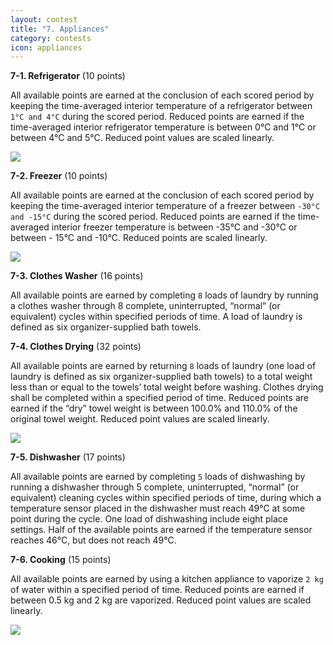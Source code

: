 ```yaml
---
layout: contest
title: "7. Appliances"
category: contests
icon: appliances
---
```


__7-1. Refrigerator__ (10 points)

All available points are earned at the conclusion of each scored period by keeping the time-averaged interior temperature of a refrigerator between `1°C and 4°C` during the scored period. Reduced points are earned if the time-averaged interior refrigerator temperature is between 0°C and 1°C or between 4°C and 5°C. Reduced point values are scaled linearly.

<img class="img-width" src="{{ site.baseurl }}/assets/img/con_5.png">

__7-2. Freezer__ (10 points)

All available points are earned at the conclusion of each scored period by keeping the time-averaged interior temperature of a freezer between `-30°C and -15°C` during the scored period. Reduced points are earned if the time-averaged interior freezer temperature is between -35°C and -30°C or between - 15°C and -10°C. Reduced points are scaled linearly.

<img class="img-width" src="{{ site.baseurl }}/assets/img/con_6.png">

__7-3. Clothes Washer__ (16 points)

All available points are earned by completing `8` loads of laundry by running a clothes washer through 8 complete, uninterrupted, “normal” (or equivalent) cycles within specified periods of time. A load of laundry is defined as six organizer-supplied bath towels.

__7-4. Clothes Drying__ (32 points)

All available points are earned by returning `8` loads of laundry (one load of laundry is defined as six organizer-supplied bath towels) to a total weight less than or equal to the towels’ total weight before washing. Clothes drying shall be completed within a specified period of time. Reduced points are earned if the “dry” towel weight is between 100.0% and 110.0% of the original towel weight. Reduced point values are scaled linearly.

<img class="img-width" src="{{ site.baseurl }}/assets/img/con_7.png">

__7-5. Dishwasher__ (17 points)

All available points are earned by completing `5` loads of dishwashing by running a dishwasher through 5 complete, uninterrupted, “normal” (or equivalent) cleaning cycles within specified periods of time, during which a temperature sensor placed in the dishwasher must reach 49°C at some point during the cycle. One load of dishwashing include eight place settings. Half of the available points are earned if the temperature sensor reaches 46°C, but does not reach 49°C.

__7-6. Cooking__ (15 points)

All available points are earned by using a kitchen appliance to vaporize `2 kg` of water within a specified period of time. Reduced points are earned if between 0.5 kg and 2 kg are vaporized. Reduced point values are scaled linearly.

<img class="img-width" src="{{ site.baseurl }}/assets/img/con_8.png">
